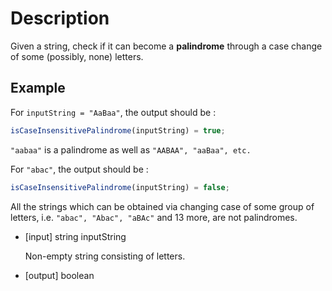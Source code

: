 # Description
Given a string, check if it can become a **palindrome** through a case change of some (possibly, none) letters.

## Example
For `inputString = "AaBaa"`, the output should be :

```javascript
isCaseInsensitivePalindrome(inputString) = true;
```

`"aabaa"` is a palindrome as well as `"AABAA", "aaBaa", etc.`

For `"abac"`, the output should be :

```javascript
isCaseInsensitivePalindrome(inputString) = false;
```

All the strings which can be obtained via changing case of some group of letters, i.e. `"abac", "Abac", "aBAc"` and 13 more, are not palindromes.
- [input] string inputString

  Non-empty string consisting of letters.

- [output] boolean
